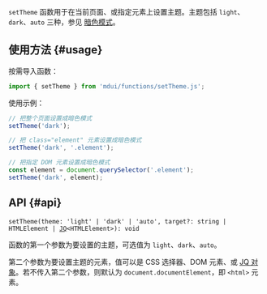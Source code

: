 `setTheme` 函数用于在当前页面、或指定元素上设置主题。主题包括 `light`、`dark`、`auto` 三种，参见 [暗色模式](/zh-cn/docs/2/styles/dark-mode)。

## 使用方法 {#usage}

按需导入函数：

```js
import { setTheme } from 'mdui/functions/setTheme.js';
```

使用示例：

```js
// 把整个页面设置成暗色模式
setTheme('dark');

// 把 class="element" 元素设置成暗色模式
setTheme('dark', '.element');

// 把指定 DOM 元素设置成暗色模式
const element = document.querySelector('.element');
setTheme('dark', element);
```

## API {#api}

<pre><code class="nohighlight">setTheme(theme: 'light' | 'dark' | 'auto', target?: string | HTMLElement | <a href="/zh-cn/docs/2/functions/jq">JQ</a>&lt;HTMLElement&gt;): void</code></pre>

函数的第一个参数为要设置的主题，可选值为 `light`、`dark`、`auto`。

第二个参数为要设置主题的元素，值可以是 CSS 选择器、DOM 元素、或 [JQ 对象](/zh-cn/docs/2/functions/jq)。若不传入第二个参数，则默认为 `document.documentElement`，即 `<html>` 元素。
